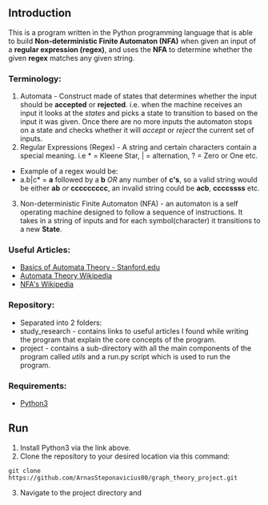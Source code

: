 ﻿## Introduction
This is a program written in the Python programming language that is able to build **Non-deterministic Finite Automaton (NFA)** when given an input of a **regular expression (regex)**, and uses the **NFA** to determine whether the given **regex** matches any given string.

### Terminology:
1. Automata - Construct made of states that determines whether the input should be **accepted** or **rejected**. i.e. when the machine receives an input it looks at the *states* and picks a state to transition to based on the input it was given. Once there are no more inputs the automaton stops on a state and checks whether it will *accept* or *reject* the current set of inputs.
2. Regular Expressions (Regex) - A string and certain characters contain a special meaning. i.e * = Kleene Star, | = alternation, ? = Zero or One etc.
 - Example of a regex would be:
 - a.b|c* =  **a** followed by a **b** *OR* any number of **c's**, so a valid string would be either **ab** *or* **ccccccccc**, an invalid string could be **acb**, **ccccssss** etc.
3. Non-deterministic Finite Automaton (NFA) - an automaton is a self operating machine designed to follow a sequence of instructions. It takes in a string of inputs and for each symbol(character) it transitions to a new **State**.

### Useful Articles:
* [Basics of Automata Theory - Stanford.edu](https://cs.stanford.edu/people/eroberts/courses/soco/projects/2004-05/automata-theory/basics.html)
* [Automata Theory Wikipedia](https://en.wikipedia.org/wiki/Automata_theory#Very_informal_description)
* [NFA's Wikipedia](https://en.wikipedia.org/wiki/Nondeterministic_finite_automaton#Informal_introduction)



### Repository:
- Separated into 2 folders:
- study_research - contains links to useful articles I found while writing the program that explain the core concepts of the program.
- project - contains a sub-directory with all the main components of the program called *utils* and a run.py script which is used to run the program.

### Requirements:
 - [Python3](https://www.python.org/downloads/)
## Run
1. Install Python3 via the link above.
2. Clone the repository to your desired location via this command:
```
git clone https://github.com/ArnasSteponavicius00/graph_theory_project.git
```
3. Navigate to the project directory and 